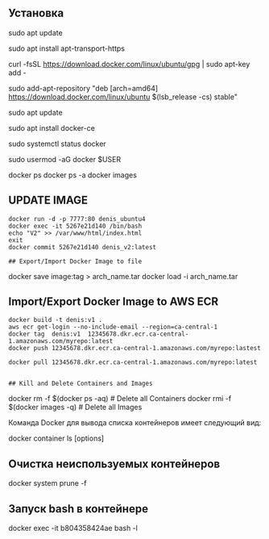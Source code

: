 ## Установка 

sudo apt update

sudo apt install apt-transport-https

curl -fsSL https://download.docker.com/linux/ubuntu/gpg | sudo apt-key add -

sudo add-apt-repository "deb [arch=amd64] https://download.docker.com/linux/ubuntu $(lsb_release -cs) stable"

sudo apt update

sudo apt install docker-ce

sudo systemctl status docker

sudo usermod -aG docker $USER

docker ps
docker ps -a
docker images


## UPDATE IMAGE
~~~~~~~~~~~~~
docker run -d -p 7777:80 denis_ubuntu4
docker exec -it 5267e21d140 /bin/bash
echo "V2" >> /var/www/html/index.html
exit
docker commit 5267e21d140 denis_v2:latest

## Export/Import Docker Image to file
~~~~~~~~~~~~~~~~~~~~~~~~~~~~~~~~~~
docker save image:tag > arch_name.tar
docker load -i arch_name.tar



## Import/Export Docker Image to AWS ECR

~~~~~~~~~~~~~~~~~~~~~~~~~~~~~~~~~~~~~
docker build -t denis:v1 .
aws ecr get-login --no-include-email --region=ca-central-1 
docker tag  denis:v1  12345678.dkr.ecr.ca-central-1.amazonaws.com/myrepo:latest
docker push 12345678.dkr.ecr.ca-central-1.amazonaws.com/myrepo:lastest

docker pull 12345678.dkr.ecr.ca-central-1.amazonaws.com/myrepo:latest


## Kill and Delete Containers and Images
~~~~~~~~~~~~~~~~~~~~~~~~~~~~~~~~~~~~~
docker rm -f $(docker ps -aq)        # Delete all Containers
docker rmi -f $(docker images -q)    # Delete all Images


Команда Docker для вывода списка контейнеров имеет следующий вид:

docker container ls [options]


## Очистка неиспользуемых контейнеров

docker system prune -f

## Запуск bash в контейнере

docker exec -it b804358424ae bash -l